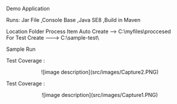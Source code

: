 Demo Application 

Runs:
 Jar File
,Console Base
,Java SE8
,Build in Maven 
 
 
 Location Folder 
 Process Item Auto Create --> C:\myfiles\proccesed\
 For Test Create ---> C:\sample-test\
 
 Sample Run
 
  Test Coverage : 
 <p align="center">
![image description](src/images/Capture2.PNG)
</p>
 
 Test Coverage : 
 <p align="center">
![image description](src/images/Capture1.PNG)
</p>